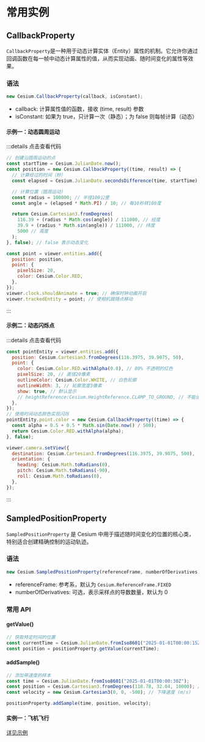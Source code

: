 # 常用实例

## CallbackProperty

`CallbackProperty`是一种用于动态计算实体（Entity）属性的机制。它允许你通过回调函数在每一帧中动态计算属性的值，从而实现动画、随时间变化的属性等效果。

### 语法

```js
new Cesium.CallbackProperty(callback, isConstant);
```

- callback: 计算属性值的函数，接收 (time, result) 参数
- isConstant: 如果为 true，只计算一次（静态）；为 false 则每帧计算（动态）

#### 示例一：动态圆周运动

:::details 点击查看代码

```js
// 创建沿圆周运动的点
const startTime = Cesium.JulianDate.now();
const position = new Cesium.CallbackProperty((time, result) => {
  // 计算经过的时间（秒）
  const elapsed = Cesium.JulianDate.secondsDifference(time, startTime);

  // 计算位置（圆周运动）
  const radius = 100000; // 半径100公里
  const angle = (elapsed * Math.PI) / 10; // 每10秒转180度

  return Cesium.Cartesian3.fromDegrees(
    116.39 + (radius * Math.cos(angle)) / 111000, // 经度
    39.9 + (radius * Math.sin(angle)) / 111000, // 纬度
    5000 // 高度
  );
}, false); // false 表示动态变化

const point = viewer.entities.add({
  position: position,
  point: {
    pixelSize: 20,
    color: Cesium.Color.RED,
  },
});
viewer.clock.shouldAnimate = true; // 确保时钟动画开启
viewer.trackedEntity = point; // 使相机跟随点移动
```

:::

#### 示例二：动态闪烁点

:::details 点击查看代码

```js
const pointEntity = viewer.entities.add({
  position: Cesium.Cartesian3.fromDegrees(116.3975, 39.9075, 50),
  point: {
    color: Cesium.Color.RED.withAlpha(0.8), // 80% 不透明的红色
    pixelSize: 20, // 直径20像素
    outlineColor: Cesium.Color.WHITE, // 白色轮廓
    outlineWidth: 3, // 轮廓宽度3像素
    show: true, // 默认显示
    // heightReference:Cesium.HeightReference.CLAMP_TO_GROUND, // 不能设置为 CLAMP_TO_GROUND 贴地显示
  },
});
// 使用时间动态颜色实现闪烁
pointEntity.point.color = new Cesium.CallbackProperty((time) => {
  const alpha = 0.5 + 0.5 * Math.sin(Date.now() / 500);
  return Cesium.Color.RED.withAlpha(alpha);
}, false);

viewer.camera.setView({
  destination: Cesium.Cartesian3.fromDegrees(116.3975, 39.9075, 500),
  orientation: {
    heading: Cesium.Math.toRadians(0),
    pitch: Cesium.Math.toRadians(-90),
    roll: Cesium.Math.toRadians(0),
  },
});
```

:::

## SampledPositionProperty

`SampledPositionProperty` 是 Cesium 中用于描述随时间变化的位置的核心类，特别适合创建精确控制的运动轨迹。

### 语法

```js
new Cesium.SampledPositionProperty(referenceFrame, numberOfDerivatives);
```

- referenceFrame: 参考系，默认为 `Cesium.ReferenceFrame.FIXED`
- numberOfDerivatives: 可选，表示采样点的导数数量，默认为 0

### 常用 API

#### getValue()

```js
// 获取特定时间的位置
const currentTime = Cesium.JulianDate.fromIso8601("2025-01-01T00:00:15Z");
const position = positionProperty.getValue(currentTime);
```

#### addSample()

```js
// 添加带速度的样本
const time = Cesium.JulianDate.fromIso8601("2025-01-01T00:00:30Z");
const position = Cesium.Cartesian3.fromDegrees(118.78, 32.04, 10000); // 南京
const velocity = new Cesium.Cartesian3(0, 0, -500); // 下降速度 (m/s)

positionProperty.addSample(time, position, velocity);
```

#### 实例一：飞机飞行

[详见示例](../Practice/基础/02_飞机飞行.md)

